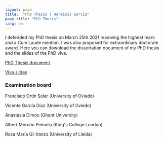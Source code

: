 ```yaml
---
layout: page
title:  "PhD Thesis | Herminio García"
page-title: "PhD Thesis"
lang: en
---
```


I defended my PhD thesis on March 25th 2021 receiving the highest mark and a Cum Laude mention. I was also proposed for extraordinary doctorate award. Here you can download the dissertation document of my PhD thesis and the slides of the PhD viva.

[PhD Thesis document](Thesis-Herminio-Garcia-Gonzalez.pdf)

[Viva slides](Slides-viva-Herminio-Garcia-Gonzalez.pdf)

### Examination board

Francisco Ortín Soler (University of Oviedo)

Vicente García Díaz (University of Oviedo)

Anastasia Dimou (Ghent University)

Albert Meroño Peñuela (King's College London)

Rosa María Gil Iranzo (University of Lleida)

